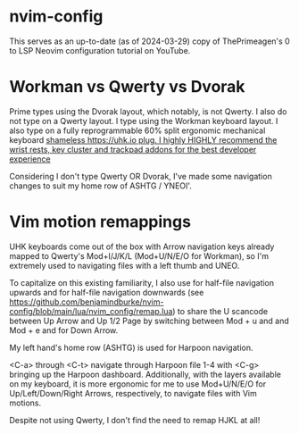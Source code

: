 # nvim-config

This serves as an up-to-date (as of 2024-03-29) copy of ThePrimeagen's 0 to LSP
Neovim configuration tutorial on YouTube.

# Workman vs Qwerty vs Dvorak

Prime types using the Dvorak layout, which notably, is not Qwerty. I also do not
type on a Qwerty layout. I type using the Workman keyboard layout. I also type
on a fully reprogrammable 60% split ergonomic mechanical keyboard [shameless
https://uhk.io plug. I highly HIGHLY recommend the wrist rests, key cluster and
trackpad addons for the best developer experience](https://ultimatehackingkeyboard.com/product/uhk60v2) 

Considering I don't type Qwerty OR Dvorak, I've made some navigation changes to
suit my home row of ASHTG / YNEOI'.

# Vim motion remappings

UHK keyboards come out of the box with Arrow navigation keys already mapped to
Qwerty's Mod+I/J/K/L (Mod+U/N/E/O for Workman), so I'm extremely
used to navigating files with a left thumb and UNEO.

To capitalize on this existing familiarity, I also use <C-u> for half-file
navigation upwards and <C-e> for half-file navigation downwards
(see https://github.com/benjamindburke/nvim-config/blob/main/lua/nvim_config/remap.lua)
to share the U scancode between Up Arrow and Up 1/2 Page by switching between
Mod + u and <C-u> and Mod + e and <C-e> for Down Arrow.

My left hand's home row (ASHTG) is used for Harpoon navigation.

\<C-a> through \<C-t\> navigate through Harpoon file 1-4 with \<C-g\> bringing up the
Harpoon dashboard. Additionally, with the layers available on my keyboard, it is
more ergonomic for me to use Mod+U/N/E/O for Up/Left/Down/Right Arrows, respectively,
to navigate files with Vim motions.

Despite not using Qwerty, I don't find the need to remap HJKL at all!

